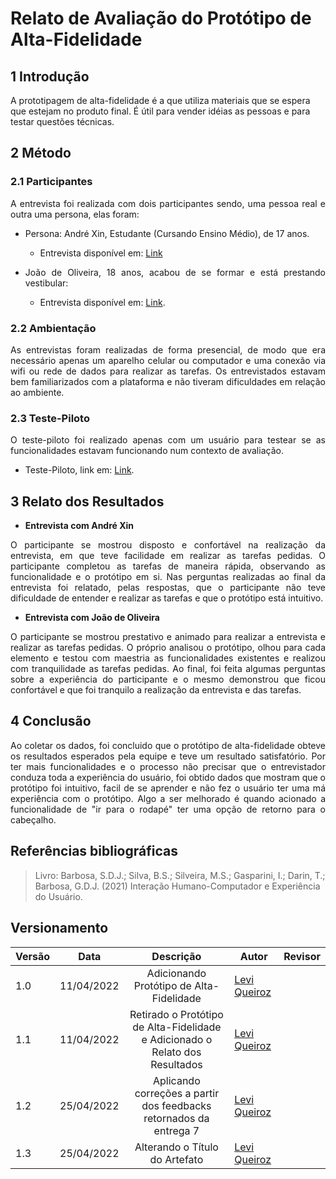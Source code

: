 # Relato de Avaliação do Protótipo de Alta-Fidelidade

## 1 Introdução
A prototipagem de alta-fidelidade é a que utiliza materiais que se espera que estejam no produto final. É útil para vender idéias as pessoas e para testar questões técnicas.

## 2 Método

### 2.1 Participantes
<div style="text-align: justify">
A entrevista foi realizada com dois participantes sendo, uma pessoa real e outra uma persona, elas foram:

- Persona: André Xin, Estudante (Cursando Ensino Médio), de 17 anos.
  - Entrevista disponível em: [Link](https://drive.google.com/file/d/1kIuPflvtlf1waKhGxtEszJdVhIzsBEy5/view?usp=sharing)

- João de Oliveira, 18 anos, acabou de se formar e está prestando vestibular:
  - Entrevista disponível em: [Link](https://drive.google.com/file/d/1hvZRBmkLqxYidxwP4LkGGR0ozeQW2CJa/view?usp=sharing).
</div>

### 2.2 Ambientação
<div style="text-align: justify">
As entrevistas foram realizadas de forma presencial, de modo que era necessário apenas um aparelho celular ou computador e uma conexão via wifi ou rede de dados para realizar as tarefas. Os entrevistados estavam bem familiarizados com a plataforma e não tiveram dificuldades em relação ao ambiente. 
</div>

### 2.3 Teste-Piloto
<div style="text-align: justify">

O teste-piloto foi realizado apenas com um usuário para testear se as funcionalidades estavam funcionando num contexto de avaliação.
- Teste-Piloto, link em: [Link](https://drive.google.com/file/d/1VcGTIc3mSbp1N8Pcp3y5FhEEna3k7H4p/view?usp=sharing).

</div>

## 3 Relato dos Resultados

- **Entrevista com André Xin**
<div style="text-align: justify">
O participante se mostrou disposto e confortável na realização da entrevista, em que teve facilidade em realizar as tarefas pedidas. O participante completou as tarefas de maneira rápida, observando as funcionalidade e o protótipo em si. Nas perguntas realizadas ao final da entrevista foi relatado, pelas respostas, que o participante não teve dificuldade de entender e realizar as tarefas e que o protótipo está intuitivo.
</div>

- **Entrevista com João de Oliveira**
<div style="text-align: justify">
O participante se mostrou prestativo e animado para realizar a entrevista e realizar as tarefas pedidas. O próprio analisou o protótipo, olhou para cada elemento e testou com maestria as funcionalidades existentes e realizou com tranquilidade as tarefas pedidas. Ao final, foi feita algumas perguntas sobre a experiência do participante e o mesmo demonstrou que ficou confortável e que foi tranquilo a realização da entrevista e das tarefas.
</div>

## 4 Conclusão
<div style="text-align: justify">
Ao coletar os dados, foi concluido que o protótipo de alta-fidelidade obteve os resultados esperados pela equipe e teve um resultado satisfatório. Por ter mais funcionalidades e o processo não precisar que o entrevistador conduza toda a experiência do usuário, foi obtido dados que mostram que o protótipo foi intuitivo, facil de se aprender e não fez o usuário ter uma má experiência com o protótipo. Algo a ser melhorado é quando acionado a funcionalidade de "ir para o rodapé" ter uma opção de retorno para o cabeçalho.
</div>

## Referências bibliográficas
> Livro: Barbosa, S.D.J.; Silva, B.S.; Silveira, M.S.; Gasparini, I.; Darin, T.; Barbosa, G.D.J. (2021) Interação Humano-Computador e Experiência do Usuário. 

## Versionamento
|Versão|Data|Descrição|Autor|Revisor|
|------|----|:---------:|-----|-----|
|1.0|11/04/2022|Adicionando Protótipo de Alta-Fidelidade|[Levi Queiroz](github.com/LeviQ27)||
|1.1|11/04/2022|Retirado o Protótipo de Alta-Fidelidade e Adicionado o Relato dos Resultados|[Levi Queiroz](github.com/LeviQ27)||
|1.2|25/04/2022| Aplicando correções a partir dos feedbacks retornados da entrega 7 | [Levi Queiroz](https://github.com/LeviQ27)||
|1.3|25/04/2022| Alterando o Título do Artefato | [Levi Queiroz](https://github.com/LeviQ27)||
